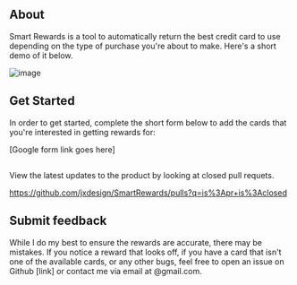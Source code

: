 ## About 

Smart Rewards is a tool to automatically return the best credit card to use depending on the type of purchase you're about to make. Here's a short demo of it below. 


![image](https://github.com/jxdesign/SmartRewards/blob/main/images/RPReplay_Final1612668248_1_compressed.gif)



## Get Started 

In order to get started, complete the short form below to add the cards that you're interested in getting rewards for:


[Google form link goes here]


## 

View the latest updates to the product by looking at closed pull requets. 

https://github.com/jxdesign/SmartRewards/pulls?q=is%3Apr+is%3Aclosed


## Submit feedback 

While I do my best to ensure the rewards are accurate, there may be mistakes. If you notice a reward that looks off, if you have a card that isn't one of the available cards, or any other bugs, feel free to open an issue on Github [link] or contact me via email at @gmail.com. 



